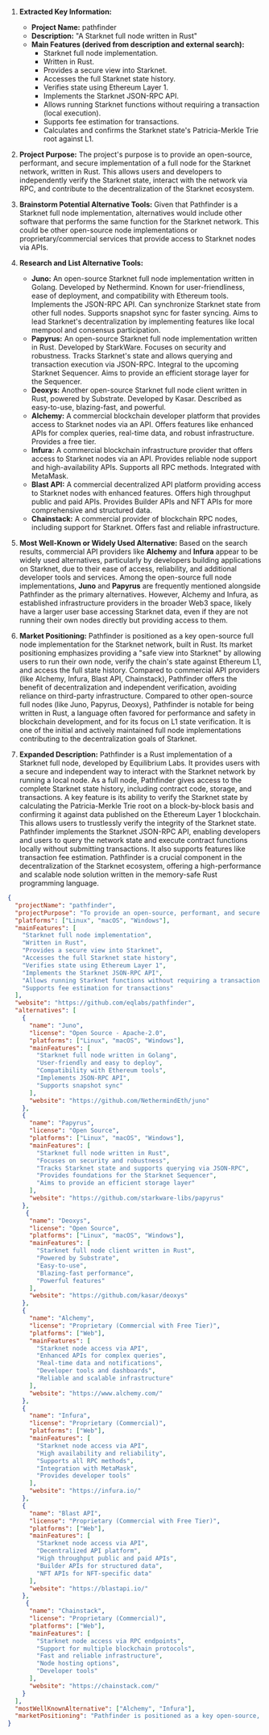 1.  **Extracted Key Information:**
    *   **Project Name:** pathfinder
    *   **Description:** "A Starknet full node written in Rust"
    *   **Main Features (derived from description and external search):**
        *   Starknet full node implementation.
        *   Written in Rust.
        *   Provides a secure view into Starknet.
        *   Accesses the full Starknet state history.
        *   Verifies state using Ethereum Layer 1.
        *   Implements the Starknet JSON-RPC API.
        *   Allows running Starknet functions without requiring a transaction (local execution).
        *   Supports fee estimation for transactions.
        *   Calculates and confirms the Starknet state's Patricia-Merkle Trie root against L1.

2.  **Project Purpose:**
    The project's purpose is to provide an open-source, performant, and secure implementation of a full node for the Starknet network, written in Rust. This allows users and developers to independently verify the Starknet state, interact with the network via RPC, and contribute to the decentralization of the Starknet ecosystem.

3.  **Brainstorm Potential Alternative Tools:**
    Given that Pathfinder is a Starknet full node implementation, alternatives would include other software that performs the same function for the Starknet network. This could be other open-source node implementations or proprietary/commercial services that provide access to Starknet nodes via APIs.

4.  **Research and List Alternative Tools:**

    *   **Juno:** An open-source Starknet full node implementation written in Golang. Developed by Nethermind. Known for user-friendliness, ease of deployment, and compatibility with Ethereum tools. Implements the JSON-RPC API. Can synchronize Starknet state from other full nodes. Supports snapshot sync for faster syncing. Aims to lead Starknet's decentralization by implementing features like local mempool and consensus participation.
    *   **Papyrus:** An open-source Starknet full node implementation written in Rust. Developed by StarkWare. Focuses on security and robustness. Tracks Starknet's state and allows querying and transaction execution via JSON-RPC. Integral to the upcoming Starknet Sequencer. Aims to provide an efficient storage layer for the Sequencer.
    *   **Deoxys:** Another open-source Starknet full node client written in Rust, powered by Substrate. Developed by Kasar. Described as easy-to-use, blazing-fast, and powerful.
    *   **Alchemy:** A commercial blockchain developer platform that provides access to Starknet nodes via an API. Offers features like enhanced APIs for complex queries, real-time data, and robust infrastructure. Provides a free tier.
    *   **Infura:** A commercial blockchain infrastructure provider that offers access to Starknet nodes via an API. Provides reliable node support and high-availability APIs. Supports all RPC methods. Integrated with MetaMask.
    *   **Blast API:** A commercial decentralized API platform providing access to Starknet nodes with enhanced features. Offers high throughput public and paid APIs. Provides Builder APIs and NFT APIs for more comprehensive and structured data.
    *   **Chainstack:** A commercial provider of blockchain RPC nodes, including support for Starknet. Offers fast and reliable infrastructure.

5.  **Most Well-Known or Widely Used Alternative:**
    Based on the search results, commercial API providers like **Alchemy** and **Infura** appear to be widely used alternatives, particularly by developers building applications on Starknet, due to their ease of access, reliability, and additional developer tools and services. Among the open-source full node implementations, **Juno** and **Papyrus** are frequently mentioned alongside Pathfinder as the primary alternatives. However, Alchemy and Infura, as established infrastructure providers in the broader Web3 space, likely have a larger user base accessing Starknet data, even if they are not running their own nodes directly but providing access to them.

6.  **Market Positioning:**
    Pathfinder is positioned as a key open-source full node implementation for the Starknet network, built in Rust. Its market positioning emphasizes providing a "safe view into Starknet" by allowing users to run their own node, verify the chain's state against Ethereum L1, and access the full state history. Compared to commercial API providers (like Alchemy, Infura, Blast API, Chainstack), Pathfinder offers the benefit of decentralization and independent verification, avoiding reliance on third-party infrastructure. Compared to other open-source full nodes (like Juno, Papyrus, Deoxys), Pathfinder is notable for being written in Rust, a language often favored for performance and safety in blockchain development, and for its focus on L1 state verification. It is one of the initial and actively maintained full node implementations contributing to the decentralization goals of Starknet.

7.  **Expanded Description:**
    Pathfinder is a Rust implementation of a Starknet full node, developed by Equilibrium Labs. It provides users with a secure and independent way to interact with the Starknet network by running a local node. As a full node, Pathfinder gives access to the complete Starknet state history, including contract code, storage, and transactions. A key feature is its ability to verify the Starknet state by calculating the Patricia-Merkle Trie root on a block-by-block basis and confirming it against data published on the Ethereum Layer 1 blockchain. This allows users to trustlessly verify the integrity of the Starknet state. Pathfinder implements the Starknet JSON-RPC API, enabling developers and users to query the network state and execute contract functions locally without submitting transactions. It also supports features like transaction fee estimation. Pathfinder is a crucial component in the decentralization of the Starknet ecosystem, offering a high-performance and scalable node solution written in the memory-safe Rust programming language.

```json
{
  "projectName": "pathfinder",
  "projectPurpose": "To provide an open-source, performant, and secure implementation of a full node for the Starknet network, written in Rust, allowing users and developers to independently verify the Starknet state, interact with the network via RPC, and contribute to decentralization.",
  "platforms": ["Linux", "macOS", "Windows"],
  "mainFeatures": [
    "Starknet full node implementation",
    "Written in Rust",
    "Provides a secure view into Starknet",
    "Accesses the full Starknet state history",
    "Verifies state using Ethereum Layer 1",
    "Implements the Starknet JSON-RPC API",
    "Allows running Starknet functions without requiring a transaction (local execution)",
    "Supports fee estimation for transactions"
  ],
  "website": "https://github.com/eqlabs/pathfinder",
  "alternatives": [
    {
      "name": "Juno",
      "license": "Open Source - Apache-2.0",
      "platforms": ["Linux", "macOS", "Windows"],
      "mainFeatures": [
        "Starknet full node written in Golang",
        "User-friendly and easy to deploy",
        "Compatibility with Ethereum tools",
        "Implements JSON-RPC API",
        "Supports snapshot sync"
      ],
      "website": "https://github.com/NethermindEth/juno"
    },
    {
      "name": "Papyrus",
      "license": "Open Source",
      "platforms": ["Linux", "macOS", "Windows"],
      "mainFeatures": [
        "Starknet full node written in Rust",
        "Focuses on security and robustness",
        "Tracks Starknet state and supports querying via JSON-RPC",
        "Provides foundations for the Starknet Sequencer",
        "Aims to provide an efficient storage layer"
      ],
      "website": "https://github.com/starkware-libs/papyrus"
    },
     {
      "name": "Deoxys",
      "license": "Open Source",
      "platforms": ["Linux", "macOS", "Windows"],
      "mainFeatures": [
        "Starknet full node client written in Rust",
        "Powered by Substrate",
        "Easy-to-use",
        "Blazing-fast performance",
        "Powerful features"
      ],
      "website": "https://github.com/kasar/deoxys"
    },
    {
      "name": "Alchemy",
      "license": "Proprietary (Commercial with Free Tier)",
      "platforms": ["Web"],
      "mainFeatures": [
        "Starknet node access via API",
        "Enhanced APIs for complex queries",
        "Real-time data and notifications",
        "Developer tools and dashboards",
        "Reliable and scalable infrastructure"
      ],
      "website": "https://www.alchemy.com/"
    },
    {
      "name": "Infura",
      "license": "Proprietary (Commercial)",
      "platforms": ["Web"],
      "mainFeatures": [
        "Starknet node access via API",
        "High availability and reliability",
        "Supports all RPC methods",
        "Integration with MetaMask",
        "Provides developer tools"
      ],
      "website": "https://infura.io/"
    },
    {
      "name": "Blast API",
      "license": "Proprietary (Commercial with Free Tier)",
      "platforms": ["Web"],
      "mainFeatures": [
        "Starknet node access via API",
        "Decentralized API platform",
        "High throughput public and paid APIs",
        "Builder APIs for structured data",
        "NFT APIs for NFT-specific data"
      ],
      "website": "https://blastapi.io/"
    },
     {
      "name": "Chainstack",
      "license": "Proprietary (Commercial)",
      "platforms": ["Web"],
      "mainFeatures": [
        "Starknet node access via RPC endpoints",
        "Support for multiple blockchain protocols",
        "Fast and reliable infrastructure",
        "Node hosting options",
        "Developer tools"
      ],
      "website": "https://chainstack.com/"
    }
  ],
  "mostWellKnownAlternative": ["Alchemy", "Infura"],
  "marketPositioning": "Pathfinder is positioned as a key open-source, Rust-based full node implementation for Starknet, emphasizing independent state verification against Ethereum L1 and direct interaction with the network via RPC. It competes with other open-source node implementations by offering a performant and memory-safe alternative written in Rust, and with commercial API providers by enabling users to run their own infrastructure and contribute to the decentralization of the Starknet network."
}
```